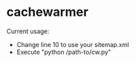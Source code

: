 # cachewarmer
Current usage:
- Change line 10 to use your sitemap.xml
- Execute "python /path-to/cw.py"
